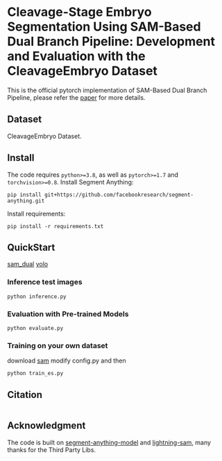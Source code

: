 # Cleavage-Stage Embryo Segmentation Using SAM-Based Dual Branch Pipeline: Development and Evaluation with the CleavageEmbryo Dataset

This is the official pytorch implementation of SAM-Based Dual Branch Pipeline, please refer the [paper](url) for more details.

## Dataset
CleavageEmbryo Dataset.
[]()
## Install
The code requires `python>=3.8`, as well as `pytorch>=1.7` and `torchvision>=0.8`.
Install Segment Anything:
```
pip install git+https://github.com/facebookresearch/segment-anything.git
```
Install requirements:
```
pip install -r requirements.txt
```
## QuickStart
[sam_dual](https://whueducn-my.sharepoint.com/:u:/g/personal/2020302111430_whu_edu_cn/EVPYa9MhqG5FjPuOsNRNvY4Bepec4ZXdjKpZtum0Gq0uaQ?e=Rk1JNl)
[yolo](https://whueducn-my.sharepoint.com/:u:/g/personal/2020302111430_whu_edu_cn/EUaMh7yAWKpHubH-QNWtJfwBh3f7mvYfM-bVk1o7fYtfRw?e=dVINhh)
### Inference test images
```
python inference.py
```
### Evaluation with Pre-trained Models 
```
python evaluate.py
```

### Training on your own dataset
download [sam](https://dl.fbaipublicfiles.com/segment_anything/sam_vit_b_01ec64.pth)
modify config.py and then
```
python train_es.py
```


## Citation
```

```


## Acknowledgment
The code is built on [segment-anything-model](https://github.com/facebookresearch/segment-anything) and [lightning-sam](https://github.com/luca-medeiros/lightning-sam), many thanks for the Third Party Libs.
